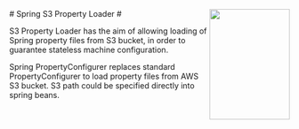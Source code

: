 <img align="right"  src="https://raw.githubusercontent.com/ericdallo/spring-s3-properties-loader/images/spring-icon.png?raw=true" width="144" height="200"/>
# Spring S3 Property Loader #

S3 Property Loader has the aim of allowing loading of Spring property files from S3 bucket, in order to guarantee stateless machine configuration.

Spring PropertyConfigurer replaces standard PropertyConfigurer to load property files from AWS S3 bucket. S3 path could be specified directly into spring beans.

